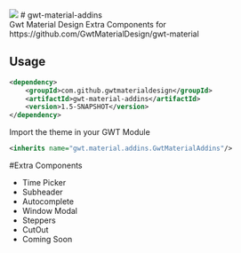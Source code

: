 <img src="http://gwt-material-demo.herokuapp.com/bin/ic_gwt_logo.png" />
# gwt-material-addins

<br/>
Gwt Material Design Extra Components for https://github.com/GwtMaterialDesign/gwt-material <br>

## Usage
```xml
<dependency>
    <groupId>com.github.gwtmaterialdesign</groupId>
    <artifactId>gwt-material-addins</artifactId>
    <version>1.5-SNAPSHOT</version>
</dependency>
```

Import the theme in your GWT Module
```xml
<inherits name="gwt.material.addins.GwtMaterialAddins"/>
```
#Extra Components
<ul>
<li>Time Picker</li>
<li>Subheader</li>
<li>Autocomplete</li>
<li>Window Modal</li>
<li>Steppers</li>
<li>CutOut</li>
<li>Coming Soon</li>
</ul>
